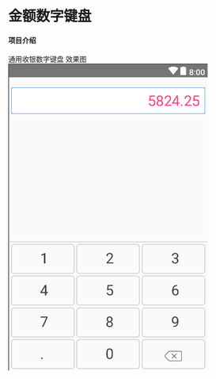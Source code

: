 # 金额数字键盘

#### 项目介绍
通用收银数字键盘
效果图
![Image text](https://github.com/KeaPin/NumberKeyboard/blob/master/images/20180818183729.png)
